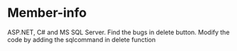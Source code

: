 # Member-info
ASP.NET, C# and MS SQL Server.
Find the bugs in delete button.
Modify the code by adding the sqlcommand in delete function
